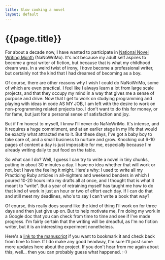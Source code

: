 ```yaml
---
title: Slow cooking a novel
layout: default
---
```


# {{page.title}}

For about a decade now, I have wanted to participate in [National Novel
Writing Month](http://www.nanowrimo.org/) (NaNoWriMo). It's not because my adult
self aspires to become a great writer of fiction, but because that is what my
childhood dream was. In a weird twist of irony, I *have* become a professional
writer, but certainly not the kind that I had dreamed of becoming as a boy.

Of course, there are other reasons why I wish I could do NaNoWriMo, some of
which are even practical. I feel like I always learn a lot from large scale
projects, and that they occupy my mind in a way that gives me a sense of purpose
and drive. Now that I get to work on studying programming and playing with ideas
in code AS MY JOB, I am left with the desire to work on non-programming related
projects too. I don't want to do this for money, or for fame, but just for a
personal sense of satisfaction and joy.

But if I'm honest to myself, I know I'll never do NaNoWriMo. It's intense, and
it requires a huge commitment, and at an earlier stage in my life that would be
exactly what attracted me to it. But these days, I've got a baby boy to take
care of, and a small business to nurture and grow. Knocking out 6-10 pages of
content a day is just impossible for me, especially because I'm already writing
daily to put food on the table.

So what can I do? Well, I guess I can try to write a novel in tiny chunks,
putting in about 30 minutes a day. I have no idea whether that will work or not,
but I have the feeling it might. Here's why: I used to write all my Practicing
Ruby articles in all-nighters and weekend benders in which I poured 10-20 hours
into my drafts all at once, and I thought that is what it meant to "write". But
a year of retraining myself has taught me how to do that kind of work in just an
hour or two of effort each day. If I can do that and still meet my deadlines,
who's to say I can't write a book that way?

Of course, this really does sound like the kind of thing I'll work on for three
days and then just give up on. But to help motivate me, I'm doing my work in a
Google doc that you can check from time to time and see if I've made progress.
I'm fairly certain that the writing will be dreadful, as I'm no fiction writer,
but it is an interesting experiment nonetheless.

Here's a [link to the manuscript][manuscript] if you want to bookmark it and check back from
time to time. If I do make any good headway, I'm sure I'll post some more
updates here about the project. If you don't hear from me again about this,
well... then you can probably guess what happened. :-)

[manuscript]: https://docs.google.com/document/d/1TPqcD4TlO5ye4H78cLYXYzd7O62n1iR49EtWKM_KLfg/edit?usp=sharing 
